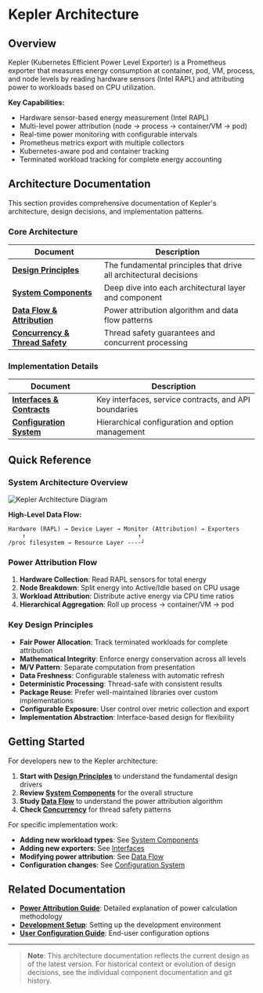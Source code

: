 # Kepler Architecture

## Overview

Kepler (Kubernetes Efficient Power Level Exporter) is a Prometheus exporter that measures energy consumption at container, pod, VM, process, and node levels by reading hardware sensors (Intel RAPL) and attributing power to workloads based on CPU utilization.

**Key Capabilities:**

- Hardware sensor-based energy measurement (Intel RAPL)
- Multi-level power attribution (node → process → container/VM → pod)
- Real-time power monitoring with configurable intervals
- Prometheus metrics export with multiple collectors
- Kubernetes-aware pod and container tracking
- Terminated workload tracking for complete energy accounting

## Architecture Documentation

This section provides comprehensive documentation of Kepler's architecture, design decisions, and implementation patterns.

### Core Architecture

| Document | Description |
|----------|-------------|
| **[Design Principles](principles.md)** | The fundamental principles that drive all architectural decisions |
| **[System Components](components.md)** | Deep dive into each architectural layer and component |
| **[Data Flow & Attribution](data-flow.md)** | Power attribution algorithm and data flow patterns |
| **[Concurrency & Thread Safety](concurrency.md)** | Thread safety guarantees and concurrent processing |

### Implementation Details

| Document | Description |
|----------|-------------|
| **[Interfaces & Contracts](interfaces.md)** | Key interfaces, service contracts, and API boundaries |
| **[Configuration System](configuration.md)** | Hierarchical configuration and option management |

## Quick Reference

### System Architecture Overview

![Kepler Architecture Diagram](assets/architecture.svg)

**High-Level Data Flow:**

```text
Hardware (RAPL) → Device Layer → Monitor (Attribution) → Exporters
    ↑                                ↑
/proc filesystem → Resource Layer ----┘
```

### Power Attribution Flow

1. **Hardware Collection**: Read RAPL sensors for total energy
2. **Node Breakdown**: Split energy into Active/Idle based on CPU usage
3. **Workload Attribution**: Distribute active energy via CPU time ratios
4. **Hierarchical Aggregation**: Roll up process → container/VM → pod

### Key Design Principles

- **Fair Power Allocation**: Track terminated workloads for complete attribution
- **Mathematical Integrity**: Enforce energy conservation across all levels
- **M/V Pattern**: Separate computation from presentation
- **Data Freshness**: Configurable staleness with automatic refresh
- **Deterministic Processing**: Thread-safe with consistent results
- **Package Reuse**: Prefer well-maintained libraries over custom implementations
- **Configurable Exposure**: User control over metric collection and export
- **Implementation Abstraction**: Interface-based design for flexibility

## Getting Started

For developers new to the Kepler architecture:

1. **Start with [Design Principles](principles.md)** to understand the fundamental design drivers
2. **Review [System Components](components.md)** for the overall structure
3. **Study [Data Flow](data-flow.md)** to understand the power attribution algorithm
4. **Check [Concurrency](concurrency.md)** for thread safety patterns

For specific implementation work:

- **Adding new workload types**: See [System Components](components.md#resource-monitoring)
- **Adding new exporters**: See [Interfaces](interfaces.md#power-data-provider-contract)
- **Modifying power attribution**: See [Data Flow](data-flow.md#power-attribution-algorithm)
- **Configuration changes**: See [Configuration System](configuration.md)

## Related Documentation

- **[Power Attribution Guide](../../power-attribution-guide.md)**: Detailed explanation of power calculation methodology
- **[Development Setup](../../README.md)**: Setting up the development environment
- **[User Configuration Guide](../../../user/configuration.md)**: End-user configuration options

---

> **Note**: This architecture documentation reflects the current design as of the latest version. For historical context or evolution of design decisions, see the individual component documentation and git history.
